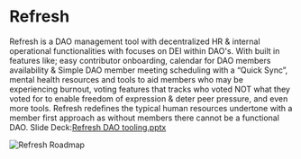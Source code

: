 # Refresh
Refresh is a DAO management tool with decentralized HR &amp; internal operational functionalities with focuses on DEI within DAO's. With built in features like; easy contributor onboarding, calendar for DAO members availability &amp; Simple DAO member meeting scheduling with a “Quick Sync”, mental health resources and tools to aid members who may be experiencing burnout, voting features that tracks who voted NOT what they voted for to enable freedom of expression &amp; deter peer pressure, and even more tools. Refresh redefines the typical human resources undertone with a member first approach as without members there cannot be a functional DAO.
Slide Deck:[Refresh DAO tooling.pptx](https://github.com/blockchaintay/Refresh/files/8242134/Refresh.DAO.tooling.pptx)


![Refresh Roadmap](https://user-images.githubusercontent.com/93827142/158109304-2011cf54-c849-4b48-8ee5-d7d4c562ce5f.png)
